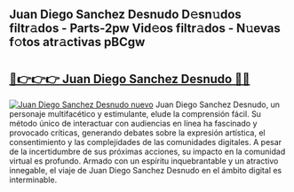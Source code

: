 ## Juan Diego Sanchez Desnudo D𝚎sn𝚞dos filtr𝚊dos - Parts-2pw Vid𝚎os filtr𝚊dos - N𝚞evas f𝚘tos atr𝚊ctivas pBCgw

# <h2><a href="http://mb8051.tromn.icu/?c=Juan+Diego+Sanchez+Desnudo">🔗👉👉👉 Juan Diego Sanchez Desnudo 🔗🔗</a></h2>

[![Juan Diego Sanchez Desnudo nuevo](https://i.imgur.com/pEAQMta.gif)](http://mb8051.tromn.icu/?c=Juan+Diego+Sanchez+Desnudo)
Juan Diego Sanchez Desnudo, un personaje multifacético y estimulante, elude la comprensión fácil. Su método único de interactuar con audiencias en línea ha fascinado y provocado críticas, generando debates sobre la expresión artística, el consentimiento y las complejidades de las comunidades digitales. A pesar de la incertidumbre de sus próximas acciones, su impacto en la comunidad virtual es profundo. Armado con un espíritu inquebrantable y un atractivo innegable, el viaje de Juan Diego Sanchez Desnudo en el ámbito digital es interminable.
